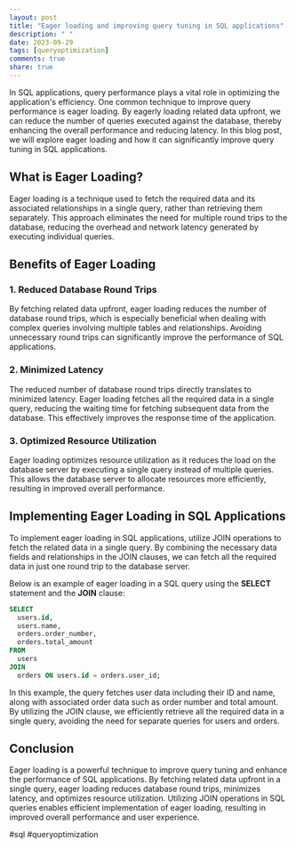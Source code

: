 ```yaml
---
layout: post
title: "Eager loading and improving query tuning in SQL applications"
description: " "
date: 2023-09-29
tags: [queryoptimization]
comments: true
share: true
---
```


In SQL applications, query performance plays a vital role in optimizing the application's efficiency. One common technique to improve query performance is eager loading. By eagerly loading related data upfront, we can reduce the number of queries executed against the database, thereby enhancing the overall performance and reducing latency. In this blog post, we will explore eager loading and how it can significantly improve query tuning in SQL applications.

## What is Eager Loading?

Eager loading is a technique used to fetch the required data and its associated relationships in a single query, rather than retrieving them separately. This approach eliminates the need for multiple round trips to the database, reducing the overhead and network latency generated by executing individual queries.

## Benefits of Eager Loading

### 1. Reduced Database Round Trips

By fetching related data upfront, eager loading reduces the number of database round trips, which is especially beneficial when dealing with complex queries involving multiple tables and relationships. Avoiding unnecessary round trips can significantly improve the performance of SQL applications.

### 2. Minimized Latency

The reduced number of database round trips directly translates to minimized latency. Eager loading fetches all the required data in a single query, reducing the waiting time for fetching subsequent data from the database. This effectively improves the response time of the application.

### 3. Optimized Resource Utilization

Eager loading optimizes resource utilization as it reduces the load on the database server by executing a single query instead of multiple queries. This allows the database server to allocate resources more efficiently, resulting in improved overall performance.

## Implementing Eager Loading in SQL Applications

To implement eager loading in SQL applications, utilize JOIN operations to fetch the related data in a single query. By combining the necessary data fields and relationships in the JOIN clauses, we can fetch all the required data in just one round trip to the database server.

Below is an example of eager loading in a SQL query using the **SELECT** statement and the **JOIN** clause:

```sql
SELECT
  users.id,
  users.name,
  orders.order_number,
  orders.total_amount
FROM
  users
JOIN
  orders ON users.id = orders.user_id;
```

In this example, the query fetches user data including their ID and name, along with associated order data such as order number and total amount. By utilizing the JOIN clause, we efficiently retrieve all the required data in a single query, avoiding the need for separate queries for users and orders.

## Conclusion

Eager loading is a powerful technique to improve query tuning and enhance the performance of SQL applications. By fetching related data upfront in a single query, eager loading reduces database round trips, minimizes latency, and optimizes resource utilization. Utilizing JOIN operations in SQL queries enables efficient implementation of eager loading, resulting in improved overall performance and user experience.

#sql #queryoptimization